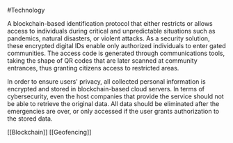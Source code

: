 #Technology 

A blockchain-based identification protocol that either restricts or allows access to individuals during critical and unpredictable situations such as pandemics, natural disasters, or violent attacks. As a security solution, these encrypted digital IDs enable only authorized individuals to enter gated communities. The access code is generated through communications tools, taking the shape of QR codes that are later scanned at community entrances, thus granting citizens access to restricted areas.

In order to ensure users' privacy, all collected personal information is encrypted and stored in blockchain-based cloud servers. In terms of cybersecurity, even the host companies that provide the service should not be able to retrieve the original data. All data should be eliminated after the emergencies are over, or only accessed if the user grants authorization to the stored data.

[[Blockchain]]
[[Geofencing]]
